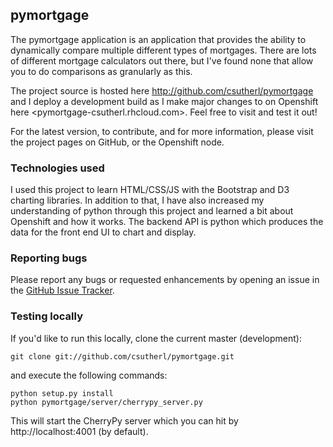 ## pymortgage

The pymortgage application is an application that provides the ability to dynamically compare multiple different types of mortgages. There are lots of different mortgage calculators out there, but I've found none that allow you to do comparisons as granularly as this.

The project source is hosted here <http://github.com/csutherl/pymortgage> and I deploy a development build as I make major changes to on Openshift here <pymortgage-csutherl.rhcloud.com>. Feel free to visit and test it out!

For the latest version, to contribute, and for more information, please visit the project pages on GitHub, or the Openshift node.

### Technologies used

I used this project to learn HTML/CSS/JS with the Bootstrap and D3 charting libraries. In addition to that, I have also increased my understanding of python through this project and learned a bit about Openshift and how it works. The backend API is python which produces the data for the front end UI to chart and display.

### Reporting bugs

Please report any bugs or requested enhancements by opening an issue in the [GitHub Issue Tracker](https://github.com/csutherl/pymortgage/issues).

### Testing locally

If you'd like to run this locally, clone the current master (development):
~~~
git clone git://github.com/csutherl/pymortgage.git
~~~
and execute the following commands:
~~~
python setup.py install
python pymortgage/server/cherrypy_server.py
~~~
This will start the CherryPy server which you can hit by http://localhost:4001 (by default).
